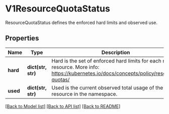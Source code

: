 # V1ResourceQuotaStatus

ResourceQuotaStatus defines the enforced hard limits and observed use.
## Properties
Name | Type | Description | Notes
------------ | ------------- | ------------- | -------------
**hard** | **dict(str, str)** | Hard is the set of enforced hard limits for each named resource. More info: https://kubernetes.io/docs/concepts/policy/resource-quotas/ | [optional] 
**used** | **dict(str, str)** | Used is the current observed total usage of the resource in the namespace. | [optional] 

[[Back to Model list]](../README.md#documentation-for-models) [[Back to API list]](../README.md#documentation-for-api-endpoints) [[Back to README]](../README.md)


